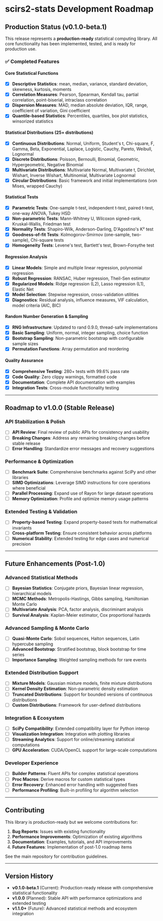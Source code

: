 # scirs2-stats Development Roadmap

## Production Status (v0.1.0-beta.1)

This release represents a **production-ready** statistical computing library. All core functionality has been implemented, tested, and is ready for production use.

### ✅ Completed Features

#### Core Statistical Functions
- [x] **Descriptive Statistics**: mean, median, variance, standard deviation, skewness, kurtosis, moments
- [x] **Correlation Measures**: Pearson, Spearman, Kendall tau, partial correlation, point-biserial, intraclass correlation
- [x] **Dispersion Measures**: MAD, median absolute deviation, IQR, range, coefficient of variation, Gini coefficient
- [x] **Quantile-based Statistics**: Percentiles, quartiles, box plot statistics, winsorized statistics

#### Statistical Distributions (25+ distributions)
- [x] **Continuous Distributions**: Normal, Uniform, Student's t, Chi-square, F, Gamma, Beta, Exponential, Laplace, Logistic, Cauchy, Pareto, Weibull, Lognormal
- [x] **Discrete Distributions**: Poisson, Bernoulli, Binomial, Geometric, Hypergeometric, Negative Binomial
- [x] **Multivariate Distributions**: Multivariate Normal, Multivariate t, Dirichlet, Wishart, Inverse Wishart, Multinomial, Multivariate Lognormal
- [x] **Circular Distributions**: Basic framework and initial implementations (von Mises, wrapped Cauchy)

#### Statistical Tests
- [x] **Parametric Tests**: One-sample t-test, independent t-test, paired t-test, one-way ANOVA, Tukey HSD
- [x] **Non-parametric Tests**: Mann-Whitney U, Wilcoxon signed-rank, Kruskal-Wallis, Friedman test
- [x] **Normality Tests**: Shapiro-Wilk, Anderson-Darling, D'Agostino's K² test
- [x] **Goodness-of-fit Tests**: Kolmogorov-Smirnov (one-sample, two-sample), Chi-square tests
- [x] **Homogeneity Tests**: Levene's test, Bartlett's test, Brown-Forsythe test

#### Regression Analysis
- [x] **Linear Models**: Simple and multiple linear regression, polynomial regression
- [x] **Robust Regression**: RANSAC, Huber regression, Theil-Sen estimator
- [x] **Regularized Models**: Ridge regression (L2), Lasso regression (L1), Elastic Net
- [x] **Model Selection**: Stepwise regression, cross-validation utilities
- [x] **Diagnostics**: Residual analysis, influence measures, VIF calculation, model criteria (AIC, BIC)

#### Random Number Generation & Sampling
- [x] **RNG Infrastructure**: Updated to rand 0.9.0, thread-safe implementations
- [x] **Basic Sampling**: Uniform, normal, integer sampling, choice function
- [x] **Bootstrap Sampling**: Non-parametric bootstrap with configurable sample sizes
- [x] **Permutation Functions**: Array permutation and reordering

#### Quality Assurance
- [x] **Comprehensive Testing**: 280+ tests with 99.6% pass rate
- [x] **Code Quality**: Zero clippy warnings, formatted code
- [x] **Documentation**: Complete API documentation with examples
- [x] **Integration Tests**: Cross-module functionality testing

---

## Roadmap to v1.0.0 (Stable Release)

### API Stabilization & Polish
- [ ] **API Review**: Final review of public APIs for consistency and usability
- [ ] **Breaking Changes**: Address any remaining breaking changes before stable release
- [ ] **Error Handling**: Standardize error messages and recovery suggestions

### Performance & Optimization
- [ ] **Benchmark Suite**: Comprehensive benchmarks against SciPy and other libraries
- [ ] **SIMD Optimizations**: Leverage SIMD instructions for core operations where beneficial
- [ ] **Parallel Processing**: Expand use of Rayon for large dataset operations
- [ ] **Memory Optimization**: Profile and optimize memory usage patterns

### Extended Testing & Validation
- [ ] **Property-based Testing**: Expand property-based tests for mathematical invariants
- [ ] **Cross-platform Testing**: Ensure consistent behavior across platforms
- [ ] **Numerical Stability**: Extended testing for edge cases and numerical precision

---

## Future Enhancements (Post-1.0)

### Advanced Statistical Methods
- [ ] **Bayesian Statistics**: Conjugate priors, Bayesian linear regression, hierarchical models
- [ ] **MCMC Methods**: Metropolis-Hastings, Gibbs sampling, Hamiltonian Monte Carlo
- [ ] **Multivariate Analysis**: PCA, factor analysis, discriminant analysis
- [ ] **Survival Analysis**: Kaplan-Meier estimator, Cox proportional hazards

### Advanced Sampling & Monte Carlo
- [ ] **Quasi-Monte Carlo**: Sobol sequences, Halton sequences, Latin hypercube sampling
- [ ] **Advanced Bootstrap**: Stratified bootstrap, block bootstrap for time series
- [ ] **Importance Sampling**: Weighted sampling methods for rare events

### Extended Distribution Support
- [ ] **Mixture Models**: Gaussian mixture models, finite mixture distributions
- [ ] **Kernel Density Estimation**: Non-parametric density estimation
- [ ] **Truncated Distributions**: Support for bounded versions of continuous distributions
- [ ] **Custom Distributions**: Framework for user-defined distributions

### Integration & Ecosystem
- [ ] **SciPy Compatibility**: Extended compatibility layer for Python interop
- [ ] **Visualization Integration**: Integration with plotting libraries
- [ ] **Streaming Analytics**: Support for online/streaming statistical computations
- [ ] **GPU Acceleration**: CUDA/OpenCL support for large-scale computations

### Developer Experience
- [ ] **Builder Patterns**: Fluent APIs for complex statistical operations
- [ ] **Proc Macros**: Derive macros for custom statistical types
- [ ] **Error Recovery**: Enhanced error handling with suggested fixes
- [ ] **Performance Profiling**: Built-in profiling for algorithm selection

---

## Contributing

This library is production-ready but we welcome contributions for:

1. **Bug Reports**: Issues with existing functionality
2. **Performance Improvements**: Optimization of existing algorithms
3. **Documentation**: Examples, tutorials, and API improvements
4. **Future Features**: Implementation of post-1.0 roadmap items

See the main repository for contribution guidelines.

---

## Version History

- **v0.1.0-beta.1** (Current): Production-ready release with comprehensive statistical functionality
- **v1.0.0** (Planned): Stable API with performance optimizations and extended testing
- **v1.1.0+** (Future): Advanced statistical methods and ecosystem integration